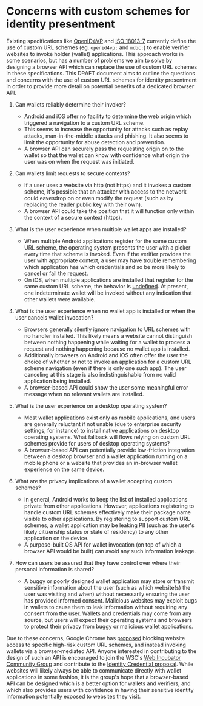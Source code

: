 # Concerns with custom schemes for identity presentment

Existing specifications like [OpenID4VP](https://openid.net/specs/openid-4-verifiable-presentations-1_0.html#name-wallet-invocation) and [ISO 18013-7](https://www.iso.org/standard/82772.html) currently define the use of custom URL schemes (eg. `openid4vp:` and `mdoc:`) to enable verifier websites to invoke holder (wallet) applications. This approach works in some scenarios, but has a number of problems we aim to solve by designing a browser API which can replace the use of custom URL schemes in these specifications. This DRAFT document aims to outline the questions and concerns with the use of custom URL schemes for identity presentment in order to provide more detail on potential benefits of a dedicated browser API.

1. Can wallets reliably determine their invoker?

   - Android and iOS offer no facility to determine the web origin which triggered a navigation to a custom URL scheme. 
   - This seems to increase the opportunity for attacks such as replay attacks, man-in-the-middle attacks and phishing. It also seems to limit the opportunity for abuse detection and prevention.
   - A browser API can securely pass the requesting origin on to the wallet so that the wallet can know with confidence what origin the user was on when the request was initiated.

2. Can wallets limit requests to secure contexts?

   - If a user uses a website via http (not https) and it invokes a custom scheme, it's possible that an attacker with access to the network could eavesdrop on or even modify the request (such as by replacing the reader public key with their own). 
   - A browser API could take the position that it will function only within the context of a secure context (https).

3. What is the user experience when multiple wallet apps are installed?

   - When multiple Android applications register for the same custom URL scheme, the operating system presents the user with a picker every time that scheme is invoked. Even if the verifier provides the user with appropriate context, a user may have trouble remembering which application has which credentials and so be more likely to cancel or fail the request.
   - On iOS, when multiple applications are installed that register for the same custom URL scheme, the behavior is [undefined](https://stackoverflow.com/questions/13130442/multiple-apps-with-the-same-url-scheme-ios). At present, one indeterminate wallet will be invoked without any indication that other wallets were available.

4. What is the user experience when no wallet app is installed or when the user cancels wallet invocation?

   - Browsers generally silently ignore navigation to URL schemes with no handler installed. This likely means a website cannot distinguish between nothing happening while waiting for a wallet to process a request and nothing happening because no wallet app is installed. 
   - Additionally browsers on Android and iOS often offer the user the choice of whether or not to invoke an application for a custom URL scheme navigation (even if there is only one such app). The user canceling at this stage is also indistinguishable from no valid application being installed.
   - A browser-based API could show the user some meaningful error message when no relevant wallets are installed.

5. What is the user experience on a desktop operating system?

   - Most wallet applications exist only as mobile applications, and users are generally reluctant if not unable (due to enterprise security settings, for instance) to install native applications on desktop operating systems. What fallback will flows relying on custom URL schemes provide for users of desktop operating systems?
   - A browser-based API can potentially provide low-friction integration between a desktop browser and a wallet application running on a mobile phone or a website that provides an in-browser wallet experience on the same device.

6. What are the privacy implications of a wallet accepting custom schemes?

   - In general, Android works to keep the list of installed applications private from other applications. However, applications registering to handle custom URL schemes effectively make their package name visible to other applications. By registering to support custom URL schemes, a wallet application may be leaking PII (such as the user's likely citizenship status or state of residency) to any other application on the device.
   - A purpose-built OS API for wallet invocation (on top of which a browser API would be built) can avoid any such information leakage.

7. How can users be assured that they have control over where their personal information is shared?

   - A buggy or poorly designed wallet application may store or transmit sensitive information about the user (such as which website(s) the user was visiting and when) without necessarily ensuring the user has provided informed consent. Malicious websites may exploit bugs in wallets to cause them to leak information without requiring any consent from the user. Wallets and credentials may come from any source, but users will expect their operating systems and browsers to protect their privacy from buggy or malicious wallet applications.

Due to these concerns, Google Chrome has [proposed](https://groups.google.com/a/chromium.org/g/blink-dev/c/wcCrcMTELS0/m/ZSPxAT0LAgAJ) blocking website access to specific high-risk custom URL schemes, and instead invoking wallets via a browser-mediated API. Anyone interested in contributing to the design of such an API is encouraged to join the W3C's [Web Incubator Community Group](https://www.w3.org/community/wicg/) and contribute to the [Identity Credential proposal](https://github.com/WICG/identity-credential/). While websites will likely always be able to communicate directly with wallet applications in some fashion, it is the group's hope that a browser-based API can be designed which is a better option for wallets and verifiers, and which also provides users with confidence in having their sensitive identity information potentially exposed to websites they visit.
